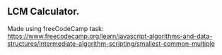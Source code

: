 ## LCM Calculator.
Made using freeCodeCamp task: https://www.freecodecamp.org/learn/javascript-algorithms-and-data-structures/intermediate-algorithm-scripting/smallest-common-multiple